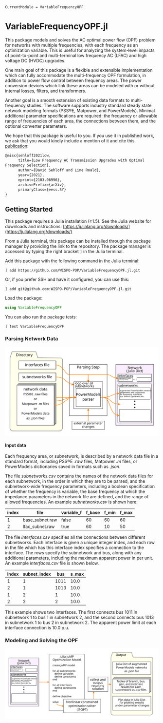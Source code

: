```@meta
CurrentModule = VariableFrequencyOPF
```

# VariableFrequencyOPF.jl
This package models and solves the AC optimal power flow (OPF) problem for networks with multiple frequencies, with each frequency as an optimization variable. This is useful for analyzing the system-level impacts of point-to-point and multi-terminal low frequency AC (LFAC) and high voltage DC (HVDC) upgrades.

One main goal of this package is a flexible and extensible implementation which can fully accommodate the multi-frequency OPF formulation, in addition to power flow control between frequency areas. The power conversion devices which link these areas can be modeled with or without internal losses, filters, and transformers.

Another goal is a smooth extension of existing data formats to multi-frequency studies. The software supports industry standard steady state network modeling formats (PSS®E, Matpower, and PowerModels). Minimal additional parameter specifications are required: the frequency or allowable range of frequencies of each area, the connections between them, and the optional converter parameters.

We hope that this package is useful to you. If you use it in published work, we ask that you would kindly include a mention of it and cite this [publication](https://arxiv.org/abs/2103.06996):
```
@misc{sehloff2021low,
      title={Low Frequency AC Transmission Upgrades with Optimal Frequency Selection},
      author={David Sehloff and Line Roald},
      year={2021},
      eprint={2103.06996},
      archivePrefix={arXiv},
      primaryClass={eess.SY}
}
```
## Getting Started
This package requires a Julia installation (≥1.5). See the Julia website for downloads and instructions: [https://julialang.org/downloads/](https://julialang.org/downloads/)

From a Julia terminal, this package can be installed through the package manager by providing the link to the repository. The package manager is accessed by typing the right bracket `]` in the Julia terminal.

Add this package with the following command in the Julia terminal:
```
] add https://github.com/WISPO-POP/VariableFrequencyOPF.jl.git
```
Or, if you prefer SSH and have it configured, you can use this:
```
] add git@github.com:WISPO-POP/VariableFrequencyOPF.jl.git
```

Load the package:
```julia
using VariableFrequencyOPF
```

You can also run the package tests:
```julia
] test VariableFrequencyOPF
```

### Parsing Network Data
![Flowchart for parsing](examples/fig/flowchart_parsing.svg)
#### Input data
Each frequency area, or subnetwork, is described by a network data file in a standard format, including PSS&reg;E *.raw* files, Matpower *.m* files, or PowerModels dictionaries saved in formats such as *.json*.

The file *subnetworks.csv* contains the names of the network data files for each subnetwork, in the order in which they are to be parsed, and the subnetwork-wide frequency parameters, including a boolean specification of whether the frequency is variable, the base frequency at which the impedance parameters in the network file are defined, and the range of allowed frequencies. An example *subnetworks.csv* is shown here:

| index | file            | variable_f | f_base | f_min | f_max |
|-------|-----------------|------------|--------|-------|-------|
| 1     | base_subnet.raw | false      | 60     | 60    | 60    |
| 2     | lfac_subnet.raw | true       | 60     | 10    | 50    |

The file *interfaces.csv* specifies all the connections between different subnetworks. Each interface is given a unique integer index, and each row in the file which has this interface index specifies a connection to the interface. The rows specify the subnetwork and bus, along with any additional parameters, including the maximum apparent power in per unit. An example *interfaces.csv* file is shown below.

| index | subnet_index | bus  | s_max |
|-------|--------------|------|-------|
| 1     | 1            | 1011 | 10.0  |
| 2     | 1            | 1013 | 10.0  |
| 1     | 2            | 1    | 10.0  |
| 2     | 2            | 2    | 10.0  |

This example shows two interfaces. The first connects bus 1011 in subnetwork 1 to bus 1 in subnetwork 2, and the second connects bus 1013 in subnetwork 1 to bus 2 in subnetwork 2. The apparent power limit at each interface connection is 10.0 p.u.

### Modeling and Solving the OPF
![Flowchart for OPF](examples/fig/flowchart_opf.svg)
